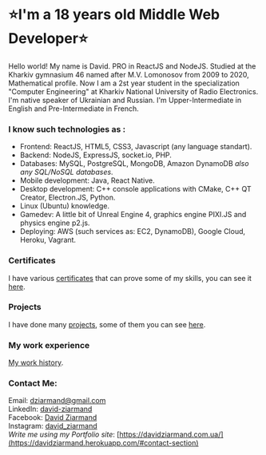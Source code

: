 # ⭐I'm a 18 years old Middle Web Developer⭐

Hello world! My name is David. PRO in ReactJS and NodeJS. Studied at the Kharkiv gymnasium 46 named after M.V. Lomonosov from 2009 to 2020, Mathematical profile. Now I am a 2st year student in the specialization "Computer Engineering" at Kharkiv National University of Radio Electronics. I'm native speaker of Ukrainian and Russian. I'm Upper-Intermediate in English and Pre-Intermediate in French. 

### I know such technologies as :
+ Frontend: ReactJS, HTML5, CSS3, Javascript (any language standart).
+ Backend: NodeJS, ExpressJS, socket.io, PHP.
+ Databases: MySQL, PostgreSQL, MongoDB, Amazon DynamoDB *also any SQL/NoSQL databases*.
+ Mobile development: Java, React Native.
+ Desktop development: C++ console applications with CMake, C++ QT Creator, Electron.JS, Python.
+ Linux (Ubuntu) knowledge.
+ Gamedev: A little bit of Unreal Engine 4, graphics engine PIXI.JS and physics engine p2.js.
+ Deploying: AWS (such services as: EC2, DynamoDB), Google Cloud, Heroku, Vagrant.

### Certificates
I have various [certificates](https://davidziarmand.com.ua/#certificates-section) that can prove some of my skills, you can see it [here](https://davidziarmand.com.ua/#certificates-section).

### Projects
I have done many [projects](https://davidziarmand.com.ua/#projects-section), some of them you can see [here](https://davidziarmand.com.ua/#projects-section).

### My work experience
[My work history](https://davidziarmand.com.ua/#experience-section).

### Contact Me:
Email: [dziarmand@gmail.com](mailto:dziarmand@gmail.com) <br />
LinkedIn: [david-ziarmand](https://www.linkedin.com/in/david-ziarmand) <br />
Facebook: [David Ziarmand](https://www.facebook.com/DavidZiarmand) <br />
Instagram: [david_ziarmand](https://www.instagram.com/david_ziarmand) <br />
*Write me using my Portfolio site*: [https://davidziarmand.com.ua/](https://davidziarmand.herokuapp.com/#contact-section) <br />
